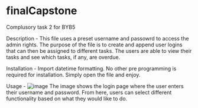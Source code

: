 # finalCapstone
Complusory task 2 for BYB5

Description -
This file uses a preset username and passowrd to access the admin rights.
The purpose of the file is to create and append user logins that can then be assigned to different tasks.
The users are able to view their tasks and see which tasks, if any, are overdue.

Installation - 
Import datetime formatting.
No  other pre programming is required for installation. Simply open the file and enjoy.

Usage -
![image](https://github.com/priyankpatel24/finalCapstone/assets/161316088/239da86f-fb01-482f-9e2e-5420f82e42b7)
The image shows the login page where the user enters their username and password.
From here, users can select different functionality based on what they would like to do.
